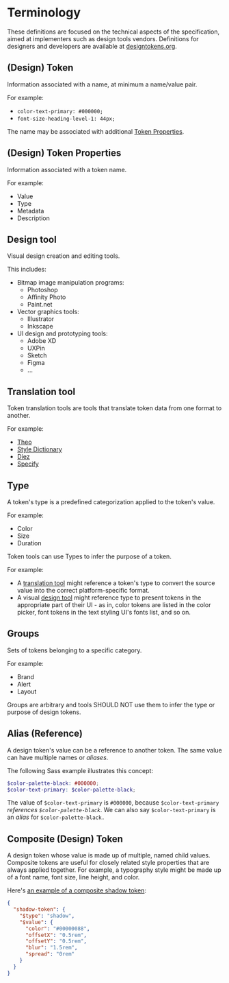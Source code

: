 # Terminology

These definitions are focused on the technical aspects of the specification, aimed at implementers such as design tools vendors. Definitions for designers and developers are available at [designtokens.org](https://www.designtokens.org/glossary/).

## (Design) Token

Information associated with a name, at minimum a name/value pair.

For example:

- `color-text-primary: #000000;`
- `font-size-heading-level-1: 44px;`

The name may be associated with additional [Token Properties](#design-token-properties).

<h2 id="design-token-properties">(Design) Token Properties</h2>

Information associated with a token name.

For example:

- Value
- Type
- Metadata
- Description

## Design tool

Visual design creation and editing tools.

This includes:

- Bitmap image manipulation programs:
  - Photoshop
  - Affinity Photo
  - Paint.net
- Vector graphics tools:
  - Illustrator
  - Inkscape
- UI design and prototyping tools:
  - Adobe XD
  - UXPin
  - Sketch
  - Figma
  - ...

## Translation tool

Token translation tools are tools that translate token data from one format to another.

For example:

- [Theo](https://github.com/salesforce-ux/theo)
- [Style Dictionary](https://amzn.github.io/style-dictionary/)
- [Diez](https://diez.org/)
- [Specify](https://specifyapp.com/)

## Type

A token's type is a predefined categorization applied to the token's value.

For example:

- Color
- Size
- Duration

Token tools can use Types to infer the purpose of a token.

For example:

- A [translation tool](#translation-tool) might reference a token's type to convert the source value into the correct platform-specific format.
- A visual [design tool](#design-tool) might reference type to present tokens in the appropriate part of their UI - as in, color tokens are listed in the color picker, font tokens in the text styling UI's fonts list, and so on.

## Groups

Sets of tokens belonging to a specific category.

For example:

- Brand
- Alert
- Layout

Groups are arbitrary and tools SHOULD NOT use them to infer the type or purpose of design tokens.

## Alias (Reference)

A design token's value can be a reference to another token. The same value can have multiple names or _aliases_.

The following Sass example illustrates this concept:

```scss
$color-palette-black: #000000;
$color-text-primary: $color-palette-black;
```

The value of `$color-text-primary` is `#000000`, because `$color-text-primary` _references `$color-palette-black`_. We can also say `$color-text-primary` is an _alias_ for `$color-palette-black.`

## Composite (Design) Token

A design token whose value is made up of multiple, named child values. Composite tokens are useful for closely related style properties that are always applied together. For example, a typography style might be made up of a font name, font size, line height, and color.

Here's [an example of a composite shadow token](https://design-tokens.github.io/community-group/format/#example-composite-token-example):

```json
{
  "shadow-token": {
    "$type": "shadow",
    "$value": {
      "color": "#00000088",
      "offsetX": "0.5rem",
      "offsetY": "0.5rem",
      "blur": "1.5rem",
      "spread": "0rem"
    }
  }
}
```

